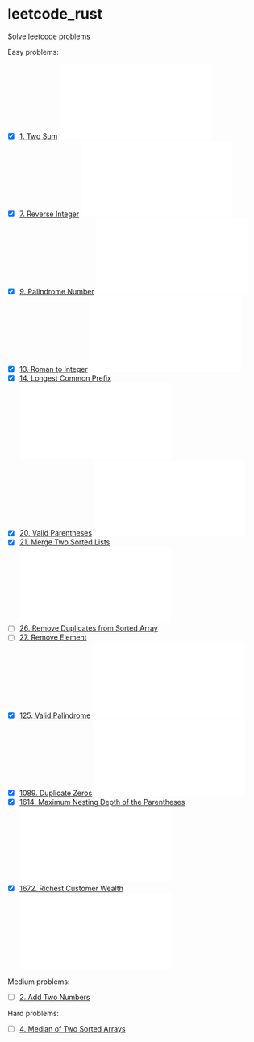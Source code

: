 # leetcode_rust
Solve leetcode problems

Easy problems:

- [x] [1. Two Sum](https://leetcode.com/problems/two-sum) ![(code)](src/easy/p0001_two_sum.rs)
- [x] [7. Reverse Integer](https://leetcode.com/problems/reverse-integer) ![(code)](src/easy/p0007_reverse_integer.rs)
- [x] [9. Palindrome Number](https://leetcode.com/problems/palindrome-number) ![(code)](src/easy/p0009_palindrome_number.rs)
- [x] [13. Roman to Integer](https://leetcode.com/problems/roman-to-integer) ![(code)](src/easy/p0013_roman_to_integer.rs)
- [x] [14. Longest Common Prefix](https://leetcode.com/problems/longest-common-prefix) ![(code)](src/easy/p0014_longest_common_prefix.rs)
- [x] [20. Valid Parentheses](https://leetcode.com/problems/valid-parentheses) ![(code)](src/easy/p0020_valid_parentheses.rs )
- [x] [21. Merge Two Sorted Lists](https://leetcode.com/problems/merge-two-sorted-lists) ![(code)](src/easy/p0021_merge_two_sorted_lists.rs)
- [ ] [26. Remove Duplicates from Sorted Array](https://leetcode.com/problems/remove-duplicates-from-sorted-array)
- [ ] [27. Remove Element](https://leetcode.com/problems/remove-element)
- [x] [125. Valid Palindrome](https://leetcode.com/problems/valid-palindrome) ![(code)](src/easy/p0125_valid_palindrome.rs)
- [x] [1089. Duplicate Zeros](https://leetcode.com/problems/duplicate-zeros/) ![(code)](src/easy/p1089_duplicate_zeros.rs)
- [x] [1614. Maximum Nesting Depth of the Parentheses](https://leetcode.com/problems/maximum-nesting-depth-of-the-parentheses/) ![(code)](src/easy/p1614_maximum_nesting_depth_of_the_parentheses.rs)
- [x] [1672. Richest Customer Wealth](https://leetcode.com/problems/richest-customer-wealth/) ![(code)](src/easy/p1672_richest_customer_wealth.rs)

Medium problems:

- [ ] [2. Add Two Numbers](https://leetcode.com/problems/add-two-numbers)

Hard problems:

- [ ] [4. Median of Two Sorted Arrays](https://leetcode.com/problems/median-of-two-sorted-arrays)
